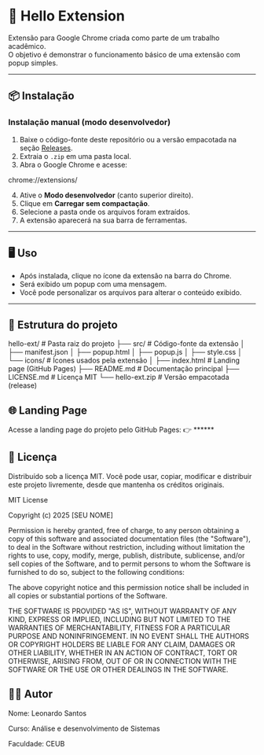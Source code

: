 # 🚀 Hello Extension

Extensão para Google Chrome criada como parte de um trabalho acadêmico.  
O objetivo é demonstrar o funcionamento básico de uma extensão com popup simples.

---

## 📦 Instalação

### Instalação manual (modo desenvolvedor)
1. Baixe o código-fonte deste repositório ou a versão empacotada na seção [Releases](https://github.com/seu-usuario/hello-ext/releases).
2. Extraia o `.zip` em uma pasta local.
3. Abra o Google Chrome e acesse:

chrome://extensions/

4. Ative o **Modo desenvolvedor** (canto superior direito).
5. Clique em **Carregar sem compactação**.
6. Selecione a pasta onde os arquivos foram extraídos.
7. A extensão aparecerá na sua barra de ferramentas.

---

## 🖥️ Uso

- Após instalada, clique no ícone da extensão na barra do Chrome.  
- Será exibido um popup com uma mensagem.  
- Você pode personalizar os arquivos para alterar o conteúdo exibido.

---

## 📂 Estrutura do projeto

hello-ext/                # Pasta raiz do projeto
├── src/                  # Código-fonte da extensão
│   ├── manifest.json
│   ├── popup.html
│   ├── popup.js
│   ├── style.css
│   └── icons/            # Ícones usados pela extensão
│
├── index.html            # Landing page (GitHub Pages)
├── README.md             # Documentação principal
├── LICENSE.md            # Licença MIT
└── hello-ext.zip         # Versão empacotada (release)

## 🌐 Landing Page

Acesse a landing page do projeto pelo GitHub Pages:
👉 ******

## 📜 Licença

Distribuído sob a licença MIT.
Você pode usar, copiar, modificar e distribuir este projeto livremente, desde que mantenha os créditos originais.

MIT License

Copyright (c) 2025 [SEU NOME]

Permission is hereby granted, free of charge, to any person obtaining a copy
of this software and associated documentation files (the "Software"), to deal
in the Software without restriction, including without limitation the rights
to use, copy, modify, merge, publish, distribute, sublicense, and/or sell
copies of the Software, and to permit persons to whom the Software is
furnished to do so, subject to the following conditions:

The above copyright notice and this permission notice shall be included in all
copies or substantial portions of the Software.

THE SOFTWARE IS PROVIDED "AS IS", WITHOUT WARRANTY OF ANY KIND, EXPRESS OR
IMPLIED, INCLUDING BUT NOT LIMITED TO THE WARRANTIES OF MERCHANTABILITY,
FITNESS FOR A PARTICULAR PURPOSE AND NONINFRINGEMENT. IN NO EVENT SHALL THE
AUTHORS OR COPYRIGHT HOLDERS BE LIABLE FOR ANY CLAIM, DAMAGES OR OTHER
LIABILITY, WHETHER IN AN ACTION OF CONTRACT, TORT OR OTHERWISE, ARISING FROM,
OUT OF OR IN CONNECTION WITH THE SOFTWARE OR THE USE OR OTHER DEALINGS IN THE
SOFTWARE.


## 👨‍💻 Autor

Nome: Leonardo Santos

Curso: Análise e desenvolvimento de Sistemas

Faculdade: CEUB
